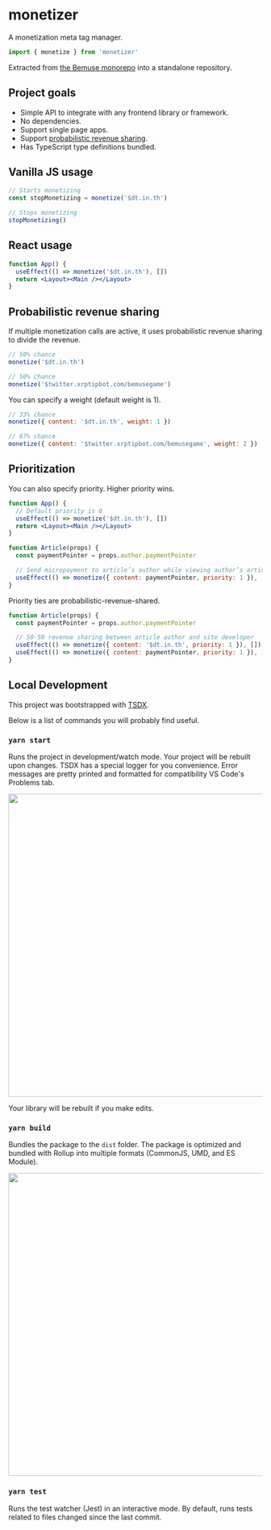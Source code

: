 # monetizer

A monetization meta tag manager.

```jsx
import { monetize } from 'monetizer'
```

Extracted from [the Bemuse monorepo](https://github.com/bemusic/bemuse/tree/5af5512164561df8a4cc03796b409793a4f564a4/packages/monetizer) into a standalone repository.

## Project goals

- Simple API to integrate with any frontend library or framework.
- No dependencies.
- Support single page apps.
- Support [probabilistic revenue sharing](https://webmonetization.org/docs/probabilistic-rev-sharing).
- Has TypeScript type definitions bundled.

## Vanilla JS usage

```jsx
// Starts monetizing
const stopMonetizing = monetize('$dt.in.th')

// Stops monetizing
stopMonetizing()
```

## React usage

```jsx
function App() {
  useEffect(() => monetize('$dt.in.th'), [])
  return <Layout><Main /></Layout>
}
```

## Probabilistic revenue sharing

If multiple monetization calls are active, it uses probabilistic revenue sharing to divide the revenue.

```jsx
// 50% chance
monetize('$dt.in.th')

// 50% chance
monetize('$twitter.xrptipbot.com/bemusegame')
```

You can specify a weight (default weight is 1).

```jsx
// 33% chance
monetize({ content: '$dt.in.th', weight: 1 })

// 67% chance
monetize({ content: '$twitter.xrptipbot.com/bemusegame', weight: 2 })
```

## Prioritization

You can also specify priority. Higher priority wins.

```jsx
function App() {
  // Default priority is 0
  useEffect(() => monetize('$dt.in.th'), [])
  return <Layout><Main /></Layout>
}

function Article(props) {
  const paymentPointer = props.author.paymentPointer

  // Send micropayment to article’s author while viewing author’s article
  useEffect(() => monetize({ content: paymentPointer, priority: 1 }), [])
}
```

Priority ties are probabilistic-revenue-shared.

```jsx
function Article(props) {
  const paymentPointer = props.author.paymentPointer

  // 50-50 revenue sharing between article author and site developer
  useEffect(() => monetize({ content: '$dt.in.th', priority: 1 }), [])
  useEffect(() => monetize({ content: paymentPointer, priority: 1 }), [])
}
```

## Local Development

This project was bootstrapped with [TSDX](https://github.com/jaredpalmer/tsdx).

Below is a list of commands you will probably find useful.

### `yarn start`

Runs the project in development/watch mode. Your project will be rebuilt upon changes. TSDX has a special logger for you convenience. Error messages are pretty printed and formatted for compatibility VS Code's Problems tab.

<img src="https://user-images.githubusercontent.com/4060187/52168303-574d3a00-26f6-11e9-9f3b-71dbec9ebfcb.gif" width="600" />

Your library will be rebuilt if you make edits.

### `yarn build`

Bundles the package to the `dist` folder.
The package is optimized and bundled with Rollup into multiple formats (CommonJS, UMD, and ES Module).

<img src="https://user-images.githubusercontent.com/4060187/52168322-a98e5b00-26f6-11e9-8cf6-222d716b75ef.gif" width="600" />

### `yarn test`

Runs the test watcher (Jest) in an interactive mode.
By default, runs tests related to files changed since the last commit.
